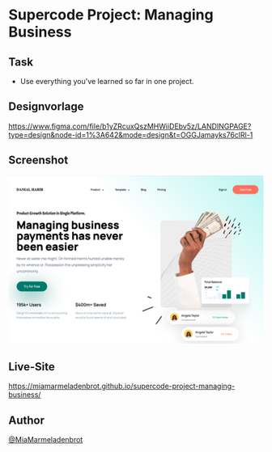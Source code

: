 # Supercode Project: Managing Business

## Task

- Use everything you've learned so far in one project.

## Designvorlage

https://www.figma.com/file/b1yZRcuxQszMHWiiDEbv5z/LANDINGPAGE?type=design&node-id=1%3A642&mode=design&t=OGGJamayks76clRl-1

## Screenshot

![](./assets/img/Bildschirmfoto%202024-01-23%20um%2010.33.05.png)

## Live-Site

https://miamarmeladenbrot.github.io/supercode-project-managing-business/

## Author

[@MiaMarmeladenbrot](https://github.com/MiaMarmeladenbrot)
